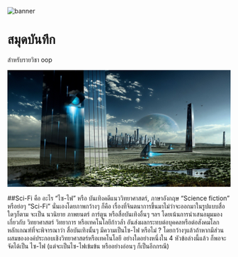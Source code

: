 ![banner](https://miro.medium.com/v2/resize:fit:3360/1*DMlKhqsvru2OMfHkBBBeUw.jpeg)

# สมุดบันทึก

สำหรับรายวิชา oop

![download banner](./banner1.jpg)

##Sci-Fi คือ อะไร 
“ไซ-ไฟ” หรือ บันเทิงคดีแนววิทยาศาสตร์, ภาษาอังกฤษ “Science fiction” หรือย่อๆ “Sci-Fi” นั่นเองโดยภาพกว้างๆ ก็คือ เรื่องที่จินตนาการขึ้นมาไม่ว่าจะออกมาในรูปแบบสื่อใดๆก็ตาม จะเป็น นวนิยาย ภาพยนตร์ การ์ตูน หรือสื่อบันเทิงอื่นๆ ฯลฯ โดยเน้นการนำเสนอมุมมองเกี่ยวกับ วิทยาศาสตร์ วิทยาการ หรือเทคโนโลยีก้าวล้ำ อันส่งผลกระทบต่อบุคคลหรือต่อสังคมโลก หลักเกณฑ์ที่จะพิจารณาว่า สื่อบันเทิงนั้นๆ มีความเป็นไซ-ไฟ หรือไม่ ? โดยกว้างๆแล้วถ้าหากมีส่วนผสมขององค์ประกอบเชิงวิทยาศาสตร์หรือเทคโนโลยี อย่างใดอย่างหนึ่งใน 4 หัวข้อล่างนี้แล้ว ก็พอจะจัดได้เป็น ไซ-ไฟ (แต่จะเป็นไซ-ไฟเข้มข้น หรืออย่างอ่อนๆ ก็เป็นอีกกรณี)
